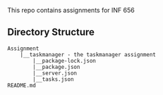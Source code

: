 This repo contains assignments for INF 656

## Directory Structure

```
Assignment
    |__taskmanager - the taskmanager assignment
        |__package-lock.json
        |__package.json
        |__server.json
        |__tasks.json
README.md
```
